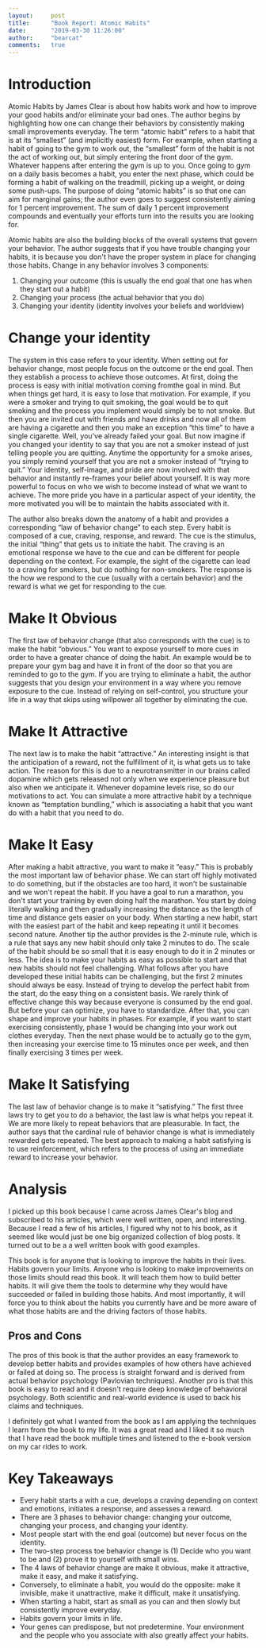 ```yaml
---
layout:     post
title:      "Book Report: Atomic Habits"
date:       "2019-03-30 11:26:00"
author:     "bearcat"
comments:   true
---
```


# Introduction

Atomic Habits by James Clear is about how habits work and how to improve your good habits and/or eliminate your bad ones. The author begins by highlighting how one can change their behaviors by consistently making small improvements everyday. The term “atomic habit” refers to a habit that is at its “smallest” (and implicitly easiest) form. For example, when starting a habit of going to the gym to work out, the “smallest” form of the habit is not the act of working out, but simply entering the front door of the gym. Whatever happens after entering the gym is up to you. Once going to gym on a daily basis becomes a habit, you enter the next phase, which could be forming a habit of walking on the treadmill, picking up a weight, or doing some push-ups. The purpose of doing “atomic habits” is so that one can aim for marginal gains; the author even goes to suggest consistently aiming for 1 percent improvement. The sum of daily 1 percent improvement compounds and eventually your efforts turn into the results you are looking for. 

Atomic habits are also the building blocks of the overall systems that govern your behavior. The author suggests that if you have trouble changing your habits, it is because you don't have the proper system in place for changing those habits. Change in any behavior involves 3 components:

1. Changing your outcome (this is usually the end goal that one has when they start out a habit)
2. Changing your process (the actual behavior that you do)
3. Changing your identity (identity involves your beliefs and worldview)

# Change your identity

The system in this case refers to your identity. When setting out for behavior change, most people focus on the outcome or the end goal. Then they establish a process to achieve those outcomes. At first, doing the process is easy with initial motivation coming fromthe goal in mind. But when things get hard, it is easy to lose that motivation. For example, if you were a smoker and trying to quit smoking, the goal would be to quit smoking and the process you implement would simply be to not smoke. But then you are invited out with friends and have drinks and now all of them are having a cigarette and then you make an exception “this time” to have a single cigarette. Well, you've already failed your goal. But now imagine if you changed your identity to say that you are not a smoker instead of just telling people you are quitting. Anytime the opportunity for a smoke arises, you simply remind yourself that you are not a smoker instead of “trying to quit.”  Your identity, self-image, and pride are now involved with that behavior and instantly re-frames your belief about yourself. It is way more powerful to focus on who we wish to become instead of what we want to achieve. The more pride you have in a particular aspect of your identity, the more motivated you will be to maintain the habits associated with it.

The author also breaks down the anatomy of a habit and provides a corresponding “law of behavior change” to each step. Every habit is composed of a cue, craving, response, and reward. The cue is the stimulus, the initial “thing” that gets us to initiate the habit. The craving is an emotional response we have to the cue and can be different for people depending on the context. For example, the sight of the cigarette can lead to a craving for smokers, but do nothing for non-smokers. The response is the how we respond to the cue (usually with a certain behavior) and the reward is what we get for responding to the cue. 

# Make It Obvious

The first law of behavior change (that also corresponds with the cue) is to make the habit “obvious.” You want to expose yourself to more cues in order to have a greater chance of doing the habit. An example would be to prepare your gym bag and have it in front of the door so that you are reminded to go to the gym. If you are trying to eliminate a habit, the author suggests that you design your environment in a way where you remove exposure to the cue. Instead of relying on self-control, you structure your life in a way that skips using willpower all together by eliminating the cue. 

# Make It Attractive

The next law is to make the habit “attractive.” An interesting insight is that the anticipation of a reward, not the fulfillment of it, is what gets us to take action. The reason for this is due to a neurotransmitter in our brains called dopamine which gets released not only when we experience pleasure but also when we anticipate it. Whenever dopamine levels rise, so do our motivations to act. You can simulate a more attractive habit by a technique known as “temptation bundling,” which is associating a habit that you want do with a habit that you need to do. 

# Make It Easy

After making a habit attractive, you want to make it “easy.” This is probably the most important law of behavior phase. We can start off highly motivated to do something, but if the obstacles are too hard, it won't be sustainable and we won't repeat the habit. If you have a goal to run a marathon, you don't start your training by even doing half the marathon. You start by doing literally walking and then gradually increasing the distance as the length of time and distance gets easier on your body. When starting a new habit, start with the easiest part of the habit and keep repeating it until it becomes second nature. Another tip the author provides is the 2-minute rule, which is a rule that says any new habit should only take 2 minutes to do. The scale of the habit should be so small that it is easy enough to do it in 2 minutes or less. The idea is to make your habits as easy as possible to start and that new habits should not feel challenging. What follows after you have developed these initial habits can be challenging, but the first 2 minutes should always be easy. Instead of trying to develop the perfect habit from the start,  do the easy thing on a consistent basis. We rarely think of effective change this way because everyone is consumed by the end goal. But before your can optimize, you have to standardize. After that, you can shape and improve your habits in phases. For example, if you want to start exercising consistently, phase 1 would be changing into your work out clothes everyday. Then the next phase would be to actually go to the gym, then increasing your exercise time to 15 minutes once per week, and then finally exercising 3 times per week. 

# Make It Satisfying

The last law of behavior change is to make it “satisfying.” The first three laws try to get you to do a behavior, the last law is what helps you repeat it. We are more likely to repeat behaviors that are pleasurable. In fact, the author says that the cardinal rule of behavior change is what is immediately rewarded gets repeated. The best approach to making a habit satisfying is to use reinforcement, which refers to the process of using an immediate reward to increase your behavior.

# Analysis

I picked up this book because I came across James Clear's blog and subscribed to his articles, which were well written, open, and interesting. Because I read a few of his articles, I figured why not to his book, as it seemed like would just be one 
big organized collection of blog posts. It turned out to be a a well written book with good examples.

This book is for anyone that is looking to improve the habits in their lives. Habits govern your limits. Anyone who is looking to make improvements on those limits should read this book. It will teach them how to build better habits. It will give them the tools to determine why they would have succeeded or failed in building those habits. And most importantly, it will force you to think about the habits you currently have and be more aware of what those habits are and the driving factors of those habits. 

## Pros and Cons

The pros of this book is that the author provides an easy framework to develop better habits and provides examples of how others have achieved or failed at doing so. The process is straight forward and is derived from actual behavior psychology (Pavlovian techniques). Another pro is that this book is easy to read and it doesn't require deep knowledge of behavioral psychology. Both scientific and real-world evidence is used to back his claims and techniques.

I definitely got what I wanted from the book as I am applying the techniques I learn from the book to my life. It was a great read and I liked it so much that I have read the book multiple times and listened to the e-book version on my car rides to work. 

# Key Takeaways

* Every habit starts a with a cue, develops a craving depending on context and emotions, initiates a response, and assesses a reward.
* There are 3 phases to behavior change: changing your outcome, changing your process, and changing your identity.
* Most people start with the end goal (outcome) but never focus on the identity.
* The two-step process toe behavior change is (1) Decide who you want to be and (2) prove it to yourself with small wins.
* The 4 laws of behavior change are make it obvious, make it attractive, make it easy, and make it satisfying. 
* Conversely, to eliminate a habit, you would do the opposite: make it invisible, make it unattractive, make it difficult, make it unsatisfying.
* When starting a habit, start as small as you can and then slowly but consistently improve everyday.
* Habits govern your limits in life.
* Your genes can predispose, but not predetermine. Your environment and the people who you associate with also greatly affect your habits.

